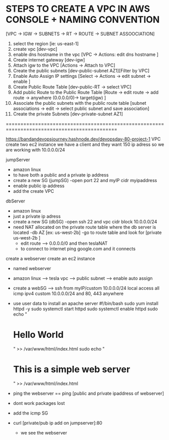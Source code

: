 # STEPS TO CREATE A VPC IN AWS CONSOLE + NAMING CONVENTION

[VPC -> IGW -> SUBNETS -> RT -> ROUTE -> SUBNET ASSOOCIATION]

1. select the region [ie: us-east-1]
2. create vpc [dev-vpc]
3. enable dns hostname in the vpc [VPC -> Actions: edit dns hostname ]
4. Create internet gateway [dev-igw]
5. Attach igw to the VPC [Actions -> Attach to VPC]
6. Create the public subnets [dev-public-subnet AZ1][Filter by VPC]
7. Enable Auto Assign IP settings [Select -> Actions -> edit subnet -> enable ]
8. Create Public Route Table [dev-public-RT -> select VPC]
9. Add public Route to the Public Route Table
   [Route -> edit route -> add route -> anywhere (0.0.0.0/0)-> target(igw) ]
10. Associate the public subnets with the public route table
   [subnet associations -> edit -> select public subnet and save association]
11. Create the private Subnets [dev-private-subnet AZ1]


============================================================================================

https://bandandevopsjourney.hashnode.dev/devopsday-80-project-1
VPC
create two ec2 instance
we have a client and they want 150 ip adress 
so we are working with 10.0.0.0/24

jumpServer
- amazon linux
- to have both a public and a private ip address
- create a new SG (jumpSG)
   -open port 22 and myIP cidr myipaddress
- enable public ip address
- add the create VPC

dbServer
- amazon linux
- just a private ip adress
- create a new SG (dbSG)
  -open ssh 22 and vpc cidr block 10.0.0.0/24
- need NAT allocated on the private route table where the db server is located
  -db AZ [ex: us-west-2b]
  -go to route table and look for [private us-west-2b ]
  - edit route --> 0.0.0.0/0 and then teslaNAT
  - to connect to internet
 ping google.com
and it connects

create a webserver
create an ec2 instance
- named webserver
- amazon linux --> tesla vpc --> public subnet --> enable auto assign 
- create a webSG --> ssh from myIP/custom 10.0.0.0/24 local access
                     all icmp ipv4 custom 10.0.0.0/24
                     and 80, 443 anywhere
- use user data to install an apache server
#!/bin/bash
 sudo yum install httpd -y 
 sudo systemctl start httpd
 sudo systemctl enable httpd 
 sudo echo "<h1> Hello World</h1>" >> /var/www/html/index.html
 sudo echo "<h1>This is a simple web server </h1> " >> /var/www/html/index.html
 
- ping the webserver == ping [public and private ipaddress of webserver]
 - dont work packages lost
 - add the icmp SG
- curl  [private/pub ip add on jumpserver]:80
     - we see the webserver



